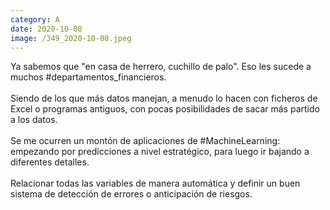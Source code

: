 ```yaml
--- 
category: A 
date: 2020-10-08 
image: /349_2020-10-08.jpeg 
--- 
```


Ya sabemos que "en casa de herrero, cuchillo de palo". Eso les sucede a muchos #departamentos_financieros. <br><br>Siendo de los que más datos manejan, a menudo lo hacen con ficheros de Excel o programas antiguos, con pocas posibilidades de sacar más partido a los datos. <br><br>Se me ocurren un montón de aplicaciones de #MachineLearning: empezando por predicciones a nivel estratégico, para luego ir bajando a diferentes detalles. <br><br>Relacionar todas las variables de manera automática y definir un buen sistema de detección de errores o anticipación de riesgos.